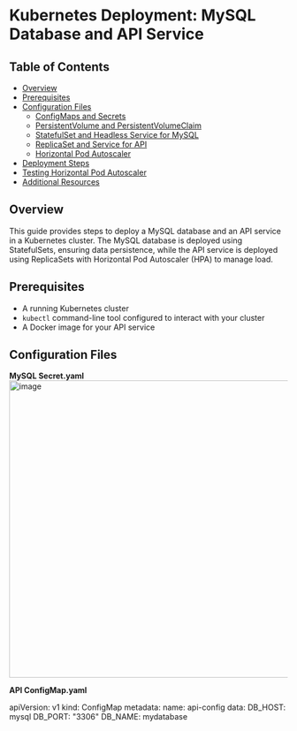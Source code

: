 # Kubernetes Deployment: MySQL Database and API Service
## Table of Contents
- [Overview](#overview)
- [Prerequisites](#prerequisites)
- [Configuration Files](#configuration-files)
  - [ConfigMaps and Secrets](#configmaps-and-secrets)
  - [PersistentVolume and PersistentVolumeClaim](#persistentvolume-and-persistentvolumeclaim)
  - [StatefulSet and Headless Service for MySQL](#statefulset-and-headless-service-for-mysql)
  - [ReplicaSet and Service for API](#replicaset-and-service-for-api)
  - [Horizontal Pod Autoscaler](#horizontal-pod-autoscaler)
- [Deployment Steps](#deployment-steps)
- [Testing Horizontal Pod Autoscaler](#testing-horizontal-pod-autoscaler)
- [Additional Resources](#additional-resources)

## Overview
This guide provides steps to deploy a MySQL database and an API service in a Kubernetes cluster. The MySQL database is deployed using StatefulSets, ensuring data persistence, while the API service is deployed using ReplicaSets with Horizontal Pod Autoscaler (HPA) to manage load.
## Prerequisites
- A running Kubernetes cluster
- `kubectl` command-line tool configured to interact with your cluster
- A Docker image for your API service
  
## Configuration Files

**MySQL Secret.yaml**
<img width="538" alt="image" src="https://github.com/sureshyadav180157/nKart/assets/171425668/0cb66350-ec81-4d29-a4d1-545e59c864c5">


**API ConfigMap.yaml**

apiVersion: v1
kind: ConfigMap
metadata:
  name: api-config
data:
  DB_HOST: mysql
  DB_PORT: "3306"
  DB_NAME: mydatabase

  


